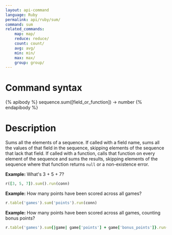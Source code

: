 ```yaml
---
layout: api-command
language: Ruby
permalink: api/ruby/sum/
command: sum
related_commands:
    map: map/
    reduce: reduce/
    count: count/
    avg: avg/
    min: min/
    max: max/
    group: group/
---
```


# Command syntax #

{% apibody %}
sequence.sum([field_or_function]) &rarr; number
{% endapibody %}

# Description #

Sums all the elements of a sequence.  If called with a field name,
sums all the values of that field in the sequence, skipping elements
of the sequence that lack that field.  If called with a function,
calls that function on every element of the sequence and sums the
results, skipping elements of the sequence where that function returns
`null` or a non-existence error.

__Example:__ What's 3 + 5 + 7?

```rb
r([3, 5, 7]).sum().run(conn)
```

__Example:__ How many points have been scored across all games?

```rb
r.table('games').sum('points').run(conn)
```

__Example:__ How many points have been scored across all games, counting bonus points?
```rb
r.table('games').sum{|game| game['points'] + game['bonus_points']}.run(conn)
```
